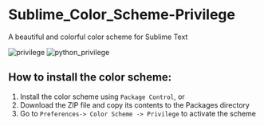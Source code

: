 # Sublime_Color_Scheme-Privilege
A beautiful and colorful color scheme for Sublime Text 

![privilege](https://user-images.githubusercontent.com/28308256/34431246-89653504-ec93-11e7-903d-42f3c67476c4.png)
![python_privilege](https://user-images.githubusercontent.com/28308256/34431247-8998826a-ec93-11e7-8313-32aa085f17b2.png)

## How to install the color scheme:
1. Install the color scheme using `Package Control`, or
2. Download the ZIP file and copy its contents to the Packages directory
3. Go to `Preferences-> Color Scheme -> Privilege` to activate the scheme
